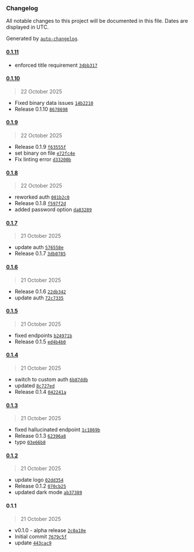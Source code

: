 ### Changelog

All notable changes to this project will be documented in this file. Dates are displayed in UTC.

Generated by [`auto-changelog`](https://github.com/CookPete/auto-changelog).

#### [0.1.11](https://github.com/paschembri/n8n-nodes-askmeeya/compare/0.1.10...0.1.11)

- enforced title requirement [`34bb317`](https://github.com/paschembri/n8n-nodes-askmeeya/commit/34bb317ed56cb8e14748013c687b94245dcd87a5)

#### [0.1.10](https://github.com/paschembri/n8n-nodes-askmeeya/compare/0.1.9...0.1.10)

> 22 October 2025

- Fixed binary data issues [`14b2210`](https://github.com/paschembri/n8n-nodes-askmeeya/commit/14b22106eb3150bd0a4f4cf75399177baab10471)
- Release 0.1.10 [`8678698`](https://github.com/paschembri/n8n-nodes-askmeeya/commit/86786983048503116d4e77d1c424448a378bb818)

#### [0.1.9](https://github.com/paschembri/n8n-nodes-askmeeya/compare/0.1.8...0.1.9)

> 22 October 2025

- Release 0.1.9 [`f63555f`](https://github.com/paschembri/n8n-nodes-askmeeya/commit/f63555fb40b8a75622eb627154a4de075c646076)
- set binary on file [`e72fc4e`](https://github.com/paschembri/n8n-nodes-askmeeya/commit/e72fc4e7253b8c60939338e779fba9905a1fb3ea)
- Fix linting error [`d33200b`](https://github.com/paschembri/n8n-nodes-askmeeya/commit/d33200bfed55a5df9675de5cce0e4e7f691cf0f4)

#### [0.1.8](https://github.com/paschembri/n8n-nodes-askmeeya/compare/0.1.7...0.1.8)

> 22 October 2025

- reworked auth [`081b2c0`](https://github.com/paschembri/n8n-nodes-askmeeya/commit/081b2c0b1ac3fc3d5dc6b579ec9b65570fee2a07)
- Release 0.1.8 [`f597f2d`](https://github.com/paschembri/n8n-nodes-askmeeya/commit/f597f2ddcd271c61daca17574e3741bdab3f9c39)
- added password option [`da83289`](https://github.com/paschembri/n8n-nodes-askmeeya/commit/da83289c9a59dfdc7d03558c866287a26b6c563d)

#### [0.1.7](https://github.com/paschembri/n8n-nodes-askmeeya/compare/0.1.6...0.1.7)

> 21 October 2025

- update auth [`576558e`](https://github.com/paschembri/n8n-nodes-askmeeya/commit/576558e8bd5ce38f5985a269031f313df6785f30)
- Release 0.1.7 [`3db0785`](https://github.com/paschembri/n8n-nodes-askmeeya/commit/3db07852e11fc1fc6642e46aa1f62e961329e85d)

#### [0.1.6](https://github.com/paschembri/n8n-nodes-askmeeya/compare/0.1.5...0.1.6)

> 21 October 2025

- Release 0.1.6 [`22db342`](https://github.com/paschembri/n8n-nodes-askmeeya/commit/22db3429a2a745738df1c90beee216492146b800)
- update auth [`72c7335`](https://github.com/paschembri/n8n-nodes-askmeeya/commit/72c7335d163a5fad47a98871fd4e203e140c3771)

#### [0.1.5](https://github.com/paschembri/n8n-nodes-askmeeya/compare/0.1.4...0.1.5)

> 21 October 2025

- fixed endpoints [`b24971b`](https://github.com/paschembri/n8n-nodes-askmeeya/commit/b24971be213f857c149e5ff8dad2c5fed6e4a785)
- Release 0.1.5 [`ed4b4b0`](https://github.com/paschembri/n8n-nodes-askmeeya/commit/ed4b4b0fb44b45ebc33bf10cb9f5fe3d325f9d65)

#### [0.1.4](https://github.com/paschembri/n8n-nodes-askmeeya/compare/0.1.3...0.1.4)

> 21 October 2025

- switch to custom auth [`6b87ddb`](https://github.com/paschembri/n8n-nodes-askmeeya/commit/6b87ddbf4fbc761b7699eaea51737fe4a86de608)
- updated [`8c727ed`](https://github.com/paschembri/n8n-nodes-askmeeya/commit/8c727ed4cb06ac6d5303a38889ac9d5de25af88a)
- Release 0.1.4 [`042241a`](https://github.com/paschembri/n8n-nodes-askmeeya/commit/042241ab461ca7fa3147866ae2dfb7c1d65ed267)

#### [0.1.3](https://github.com/paschembri/n8n-nodes-askmeeya/compare/0.1.2...0.1.3)

> 21 October 2025

- fixed hallucinated endpoint [`1c1869b`](https://github.com/paschembri/n8n-nodes-askmeeya/commit/1c1869b452e54a217253a738f56cfdd5ddd34c78)
- Release 0.1.3 [`62396a8`](https://github.com/paschembri/n8n-nodes-askmeeya/commit/62396a84b5049bbb4a99917c96df04b2b6ca60a0)
- typo [`03e66b8`](https://github.com/paschembri/n8n-nodes-askmeeya/commit/03e66b8384a3632753822c01dafed449228a3df0)

#### [0.1.2](https://github.com/paschembri/n8n-nodes-askmeeya/compare/0.1.1...0.1.2)

> 21 October 2025

- update logo [`02dd354`](https://github.com/paschembri/n8n-nodes-askmeeya/commit/02dd3543f8449dbb995794779f6874e9cee1b422)
- Release 0.1.2 [`070cb25`](https://github.com/paschembri/n8n-nodes-askmeeya/commit/070cb25b0ecd1587fd428151d86da512576e7302)
- updated dark mode [`ab37389`](https://github.com/paschembri/n8n-nodes-askmeeya/commit/ab373891bd8a5ad219890ad117bb06ce15838969)

#### 0.1.1

> 21 October 2025

- v0.1.0 - alpha release [`2c0a10e`](https://github.com/paschembri/n8n-nodes-askmeeya/commit/2c0a10efe3d86b20771e02fd163641f1ebf4f525)
- Initial commit [`7679c5f`](https://github.com/paschembri/n8n-nodes-askmeeya/commit/7679c5fd4d2e4de605fd6f729ad1a5a9f4d5b02d)
- update [`443cac9`](https://github.com/paschembri/n8n-nodes-askmeeya/commit/443cac9ba4b6b673a2624af520288e8f85faff80)
